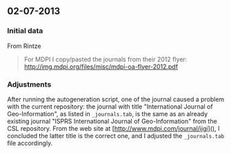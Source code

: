 ## 02-07-2013

### Initial data

From Rintze

> For MDPI I copy/pasted the journals from their 2012 flyer:
> http://img.mdpi.org/files/misc/mdpi-oa-flyer-2012.pdf

### Adjustments

After running the autogeneration script, one of the journal caused a problem with the current repository: the journal with title "International Journal of Geo-Information", as listed in `_journals.tab`, is the same as an already existing journal "ISPRS International Journal of Geo-Information" from the CSL repository. From the web site at [http://www.mdpi.com/journal/ijgi](), I concluded the latter title is the correct one, and I adjusted the `_journals.tab` file accordingly.
